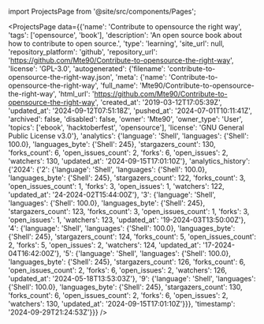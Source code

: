 
import ProjectsPage from '@site/src/components/Pages';

<ProjectsPage
    data={{'name': 'Contribute to opensource the right way', 'tags': ['opensource', 'book'], 'description': 'An open source book about how to contribute to open source.', 'type': 'learning', 'site_url': null, 'repository_platform': 'github', 'repository_url': 'https://github.com/Mte90/Contribute-to-opensource-the-right-way', 'license': 'GPL-3.0', 'autogenerated': {'filename': 'contribute-to-opensource-the-right-way.json', 'meta': {'name': 'Contribute-to-opensource-the-right-way', 'full_name': 'Mte90/Contribute-to-opensource-the-right-way', 'html_url': 'https://github.com/Mte90/Contribute-to-opensource-the-right-way', 'created_at': '2019-03-12T17:05:39Z', 'updated_at': '2024-09-12T07:51:18Z', 'pushed_at': '2024-07-01T10:11:41Z', 'archived': false, 'disabled': false, 'owner': 'Mte90', 'owner_type': 'User', 'topics': ['ebook', 'hacktoberfest', 'opensource'], 'license': 'GNU General Public License v3.0'}, 'analytics': {'language': 'Shell', 'languages': {'Shell': 100.0}, 'languages_byte': {'Shell': 245}, 'stargazers_count': 130, 'forks_count': 6, 'open_issues_count': 2, 'forks': 6, 'open_issues': 2, 'watchers': 130, 'updated_at': '2024-09-15T17:01:10Z'}, 'analytics_history': {'2024': {'2': {'language': 'Shell', 'languages': {'Shell': 100.0}, 'languages_byte': {'Shell': 245}, 'stargazers_count': 122, 'forks_count': 3, 'open_issues_count': 1, 'forks': 3, 'open_issues': 1, 'watchers': 122, 'updated_at': '24-2024-02T15:44:00Z'}, '3': {'language': 'Shell', 'languages': {'Shell': 100.0}, 'languages_byte': {'Shell': 245}, 'stargazers_count': 123, 'forks_count': 3, 'open_issues_count': 1, 'forks': 3, 'open_issues': 1, 'watchers': 123, 'updated_at': '19-2024-03T13:50:00Z'}, '4': {'language': 'Shell', 'languages': {'Shell': 100.0}, 'languages_byte': {'Shell': 245}, 'stargazers_count': 124, 'forks_count': 5, 'open_issues_count': 2, 'forks': 5, 'open_issues': 2, 'watchers': 124, 'updated_at': '17-2024-04T16:42:00Z'}, '5': {'language': 'Shell', 'languages': {'Shell': 100.0}, 'languages_byte': {'Shell': 245}, 'stargazers_count': 126, 'forks_count': 6, 'open_issues_count': 2, 'forks': 6, 'open_issues': 2, 'watchers': 126, 'updated_at': '2024-05-18T13:53:03Z'}, '9': {'language': 'Shell', 'languages': {'Shell': 100.0}, 'languages_byte': {'Shell': 245}, 'stargazers_count': 130, 'forks_count': 6, 'open_issues_count': 2, 'forks': 6, 'open_issues': 2, 'watchers': 130, 'updated_at': '2024-09-15T17:01:10Z'}}}, 'timestamp': '2024-09-29T21:24:53Z'}}}
/>
